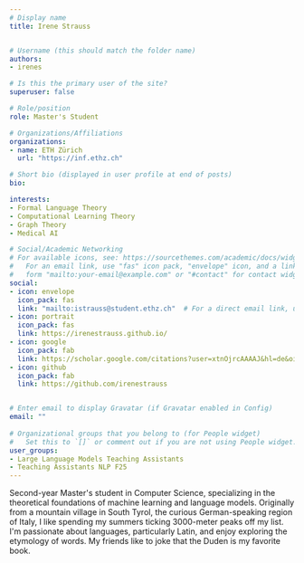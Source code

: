 ```yaml
---
# Display name
title: Irene Strauss


# Username (this should match the folder name)
authors:
- irenes

# Is this the primary user of the site?
superuser: false

# Role/position
role: Master's Student

# Organizations/Affiliations
organizations:
- name: ETH Zürich
  url: "https://inf.ethz.ch"

# Short bio (displayed in user profile at end of posts)
bio: 

interests:
- Formal Language Theory
- Computational Learning Theory
- Graph Theory
- Medical AI

# Social/Academic Networking
# For available icons, see: https://sourcethemes.com/academic/docs/widgets/#icons
#   For an email link, use "fas" icon pack, "envelope" icon, and a link in the
#   form "mailto:your-email@example.com" or "#contact" for contact widget.
social:
- icon: envelope
  icon_pack: fas
  link: "mailto:istrauss@student.ethz.ch"  # For a direct email link, use "mailto:test@example.org".
- icon: portrait
  icon_pack: fas
  link: https://irenestrauss.github.io/
- icon: google
  icon_pack: fab
  link: https://scholar.google.com/citations?user=xtnOjrcAAAAJ&hl=de&oi=ao
- icon: github
  icon_pack: fab
  link: https://github.com/irenestrauss


# Enter email to display Gravatar (if Gravatar enabled in Config)
email: ""
  
# Organizational groups that you belong to (for People widget)
#   Set this to `[]` or comment out if you are not using People widget.  
user_groups:
- Large Language Models Teaching Assistants
- Teaching Assistants NLP F25
---
```

Second-year Master's student in Computer Science, specializing in the theoretical foundations of machine learning and language models. Originally from a mountain village in South Tyrol, the curious German-speaking region of Italy, I like spending my summers ticking 3000-meter peaks off my list. I'm passionate about languages, particularly Latin, and enjoy exploring the etymology of words. My friends like to joke that the Duden is my favorite book.